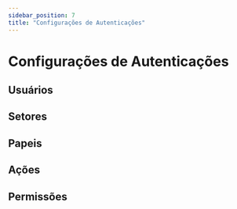 ```yaml
---
sidebar_position: 7
title: "Configurações de Autenticações"
---
```


# Configurações de Autenticações

## Usuários

## Setores

## Papeis

## Ações

## Permissões
